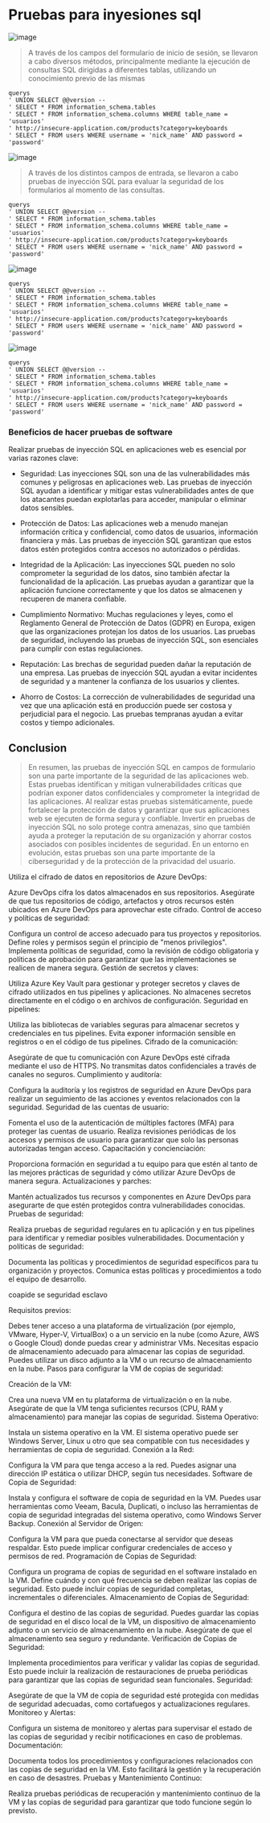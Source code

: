 # Pruebas para inyesiones sql
![image](https://github.com/Echavarriad/Doc/assets/76740912/ec9d2385-1144-4567-849b-78f7bc66f018)

> A través de los campos del formulario de inicio de sesión, se llevaron a cabo diversos métodos, principalmente mediante la ejecución de consultas SQL dirigidas a diferentes tablas, utilizando un conocimiento previo de las mismas

```
querys
' UNION SELECT @@version -- 
' SELECT * FROM information_schema.tables
' SELECT * FROM information_schema.columns WHERE table_name = 'usuarios'
' http://insecure-application.com/products?category=keyboards
' SELECT * FROM users WHERE username = 'nick_name' AND password = 'password'
```
![image](https://github.com/Echavarriad/Doc/assets/76740912/4d8276e1-419c-47f6-8571-97cec374e180)

> A través de los distintos campos de entrada, se llevaron a cabo pruebas de inyección SQL para evaluar la seguridad de los formularios al momento de las consultas.

```
querys
' UNION SELECT @@version -- 
' SELECT * FROM information_schema.tables
' SELECT * FROM information_schema.columns WHERE table_name = 'usuarios'
' http://insecure-application.com/products?category=keyboards
' SELECT * FROM users WHERE username = 'nick_name' AND password = 'password'
```
![image](https://github.com/Echavarriad/Doc/assets/76740912/a6a2c08c-9873-44a4-b477-cced4321effb)

```
querys
' UNION SELECT @@version -- 
' SELECT * FROM information_schema.tables
' SELECT * FROM information_schema.columns WHERE table_name = 'usuarios'
' http://insecure-application.com/products?category=keyboards
' SELECT * FROM users WHERE username = 'nick_name' AND password = 'password'
```

![image](https://github.com/Echavarriad/Doc/assets/76740912/da99f522-0903-4125-a622-c1d7893ef9cc)

```
querys
' UNION SELECT @@version -- 
' SELECT * FROM information_schema.tables
' SELECT * FROM information_schema.columns WHERE table_name = 'usuarios'
' http://insecure-application.com/products?category=keyboards
' SELECT * FROM users WHERE username = 'nick_name' AND password = 'password'
```
### Beneficios de hacer pruebas de software
Realizar pruebas de inyección SQL en aplicaciones web es esencial por varias razones clave:

- Seguridad: Las inyecciones SQL son una de las vulnerabilidades más comunes y peligrosas en aplicaciones web. Las pruebas de inyección SQL ayudan a identificar y mitigar estas vulnerabilidades antes de que los atacantes puedan explotarlas para acceder, manipular o eliminar datos sensibles.

- Protección de Datos: Las aplicaciones web a menudo manejan información crítica y confidencial, como datos de usuarios, información financiera y más. Las pruebas de inyección SQL garantizan que estos datos estén protegidos contra accesos no autorizados o pérdidas.

- Integridad de la Aplicación: Las inyecciones SQL pueden no solo comprometer la seguridad de los datos, sino también afectar la funcionalidad de la aplicación. Las pruebas ayudan a garantizar que la aplicación funcione correctamente y que los datos se almacenen y recuperen de manera confiable.

- Cumplimiento Normativo: Muchas regulaciones y leyes, como el Reglamento General de Protección de Datos (GDPR) en Europa, exigen que las organizaciones protejan los datos de los usuarios. Las pruebas de seguridad, incluyendo las pruebas de inyección SQL, son esenciales para cumplir con estas regulaciones.

- Reputación: Las brechas de seguridad pueden dañar la reputación de una empresa. Las pruebas de inyección SQL ayudan a evitar incidentes de seguridad y a mantener la confianza de los usuarios y clientes.

- Ahorro de Costos: La corrección de vulnerabilidades de seguridad una vez que una aplicación está en producción puede ser costosa y perjudicial para el negocio. Las pruebas tempranas ayudan a evitar costos y tiempo adicionales.



## Conclusion

> En resumen, las pruebas de inyección SQL en campos de formulario son una parte importante de la seguridad de las aplicaciones web. Estas pruebas identifican y mitigan vulnerabilidades críticas que podrían exponer datos confidenciales y comprometer la integridad de las aplicaciones. Al realizar estas pruebas sistemáticamente, puede fortalecer la protección de datos y garantizar que sus aplicaciones web se ejecuten de forma segura y confiable. Invertir en pruebas de inyección SQL no solo protege contra amenazas, sino que también ayuda a proteger la reputación de su organización y ahorrar costos asociados con posibles incidentes de seguridad. En un entorno en evolución, estas pruebas son una parte importante de la ciberseguridad y de la protección de la privacidad del usuario.





















Utiliza el cifrado de datos en repositorios de Azure DevOps:

Azure DevOps cifra los datos almacenados en sus repositorios. Asegúrate de que tus repositorios de código, artefactos y otros recursos estén ubicados en Azure DevOps para aprovechar este cifrado.
Control de acceso y políticas de seguridad:

Configura un control de acceso adecuado para tus proyectos y repositorios. Define roles y permisos según el principio de "menos privilegios".
Implementa políticas de seguridad, como la revisión de código obligatoria y políticas de aprobación para garantizar que las implementaciones se realicen de manera segura.
Gestión de secretos y claves:

Utiliza Azure Key Vault para gestionar y proteger secretos y claves de cifrado utilizados en tus pipelines y aplicaciones.
No almacenes secretos directamente en el código o en archivos de configuración.
Seguridad en pipelines:

Utiliza las bibliotecas de variables seguras para almacenar secretos y credenciales en tus pipelines.
Evita exponer información sensible en registros o en el código de tus pipelines.
Cifrado de la comunicación:

Asegúrate de que tu comunicación con Azure DevOps esté cifrada mediante el uso de HTTPS. No transmitas datos confidenciales a través de canales no seguros.
Cumplimiento y auditoría:

Configura la auditoría y los registros de seguridad en Azure DevOps para realizar un seguimiento de las acciones y eventos relacionados con la seguridad.
Seguridad de las cuentas de usuario:

Fomenta el uso de la autenticación de múltiples factores (MFA) para proteger las cuentas de usuario.
Realiza revisiones periódicas de los accesos y permisos de usuario para garantizar que solo las personas autorizadas tengan acceso.
Capacitación y concienciación:

Proporciona formación en seguridad a tu equipo para que estén al tanto de las mejores prácticas de seguridad y cómo utilizar Azure DevOps de manera segura.
Actualizaciones y parches:

Mantén actualizados tus recursos y componentes en Azure DevOps para asegurarte de que estén protegidos contra vulnerabilidades conocidas.
Pruebas de seguridad:

Realiza pruebas de seguridad regulares en tu aplicación y en tus pipelines para identificar y remediar posibles vulnerabilidades.
Documentación y políticas de seguridad:

Documenta las políticas y procedimientos de seguridad específicos para tu organización y proyectos.
Comunica estas políticas y procedimientos a todo el equipo de desarrollo.


coapide se seguridad esclavo

Requisitos previos:

Debes tener acceso a una plataforma de virtualización (por ejemplo, VMware, Hyper-V, VirtualBox) o a un servicio en la nube (como Azure, AWS o Google Cloud) donde puedas crear y administrar VMs.
Necesitas espacio de almacenamiento adecuado para almacenar las copias de seguridad. Puedes utilizar un disco adjunto a la VM o un recurso de almacenamiento en la nube.
Pasos para configurar la VM de copias de seguridad:

Creación de la VM:

Crea una nueva VM en tu plataforma de virtualización o en la nube. Asegúrate de que la VM tenga suficientes recursos (CPU, RAM y almacenamiento) para manejar las copias de seguridad.
Sistema Operativo:

Instala un sistema operativo en la VM. El sistema operativo puede ser Windows Server, Linux u otro que sea compatible con tus necesidades y herramientas de copia de seguridad.
Conexión a la Red:

Configura la VM para que tenga acceso a la red. Puedes asignar una dirección IP estática o utilizar DHCP, según tus necesidades.
Software de Copia de Seguridad:

Instala y configura el software de copia de seguridad en la VM. Puedes usar herramientas como Veeam, Bacula, Duplicati, o incluso las herramientas de copia de seguridad integradas del sistema operativo, como Windows Server Backup.
Conexión al Servidor de Origen:

Configura la VM para que pueda conectarse al servidor que deseas respaldar. Esto puede implicar configurar credenciales de acceso y permisos de red.
Programación de Copias de Seguridad:

Configura un programa de copias de seguridad en el software instalado en la VM. Define cuándo y con qué frecuencia se deben realizar las copias de seguridad. Esto puede incluir copias de seguridad completas, incrementales o diferenciales.
Almacenamiento de Copias de Seguridad:

Configura el destino de las copias de seguridad. Puedes guardar las copias de seguridad en el disco local de la VM, un dispositivo de almacenamiento adjunto o un servicio de almacenamiento en la nube. Asegúrate de que el almacenamiento sea seguro y redundante.
Verificación de Copias de Seguridad:

Implementa procedimientos para verificar y validar las copias de seguridad. Esto puede incluir la realización de restauraciones de prueba periódicas para garantizar que las copias de seguridad sean funcionales.
Seguridad:

Asegúrate de que la VM de copia de seguridad esté protegida con medidas de seguridad adecuadas, como cortafuegos y actualizaciones regulares.
Monitoreo y Alertas:

Configura un sistema de monitoreo y alertas para supervisar el estado de las copias de seguridad y recibir notificaciones en caso de problemas.
Documentación:

Documenta todos los procedimientos y configuraciones relacionados con las copias de seguridad en la VM. Esto facilitará la gestión y la recuperación en caso de desastres.
Pruebas y Mantenimiento Continuo:

Realiza pruebas periódicas de recuperación y mantenimiento continuo de la VM y las copias de seguridad para garantizar que todo funcione según lo previsto.
